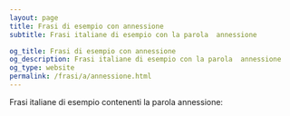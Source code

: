 ```yaml
---
layout: page
title: Frasi di esempio con annessione 
subtitle: Frasi italiane di esempio con la parola  annessione

og_title: Frasi di esempio con annessione 
og_description: Frasi italiane di esempio con la parola  annessione
og_type: website
permalink: /frasi/a/annessione.html
---
```


Frasi italiane di esempio contenenti la parola annessione:


